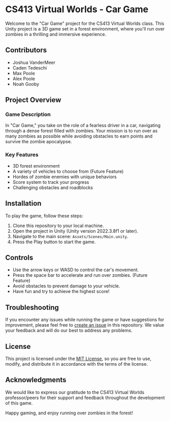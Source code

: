 # CS413 Virtual Worlds - Car Game

Welcome to the "Car Game" project for the CS413 Virtual Worlds class. This Unity project is a 3D game set in a forest environment, where you'll run over zombies in a thrilling and immersive experience.

## Contributors
- Joshua VanderMeer   
- Caden Tedeschi 
- Max Poole 
- Alex Poole
- Noah Gooby

## Project Overview

### Game Description
In "Car Game," you take on the role of a fearless driver in a car, navigating through a dense forest filled with zombies. Your mission is to run over as many zombies as possible while avoiding obstacles to earn points and survive the zombie apocalypse.

### Key Features
- 3D forest environment
- A variety of vehicles to choose from (Future Feature)
- Hordes of zombie enemies with unique behaviors
- Score system to track your progress
- Challenging obstacles and roadblocks

## Installation
To play the game, follow these steps:

1. Clone this repository to your local machine.
2. Open the project in Unity (Unity version 2022.3.8f1 or later).
3. Navigate to the main scene: `Assets/Scenes/Main.unity`.
4. Press the Play button to start the game.

## Controls
- Use the arrow keys or WASD to control the car's movement.
- Press the space bar to accelerate and run over zombies. (Future Feature)
- Avoid obstacles to prevent damage to your vehicle.
- Have fun and try to achieve the highest score!

## Troubleshooting
If you encounter any issues while running the game or have suggestions for improvement, please feel free to [create an issue](https://github.com/yourusername/car-game/issues) in this repository. We value your feedback and will do our best to address any problems.

## License
This project is licensed under the [MIT License](LICENSE), so you are free to use, modify, and distribute it in accordance with the terms of the license.

## Acknowledgments
We would like to express our gratitude to the CS413 Virtual Worlds professor/peers for their support and feedback throughout the development of this game.

Happy gaming, and enjoy running over zombies in the forest!
